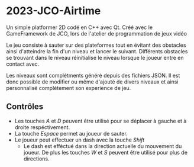 # 2023-JCO-Airtime
Un simple platformer 2D codé en C++ avec Qt.
Créé avec le GameFramework de JCO, lors de l'atelier de programmation de jeux vidéo

Le jeu consiste à sauter sur des plateformes tout en évitant des obstacles ainsi d'atteindre la fin d'un niveau et lancer le suivant.
Différents obstacles se trouvant dans le niveau réinitialise le niveau lorsque le joueur entre en contact avec.

Les niveaux sont complétments généré depuis des fichiers JSON.
Il est donc possible de modifier ou même d'ajouté de divers niveaux et ainsi personnalisé complétement son experience de jeu.

## Contrôles
- Les touches *A* et *D* peuvent être utilisé pour se déplacer à gauche et à droite respéctivement.
- La touche *Espace* permet au joueur de sauter.
- Le joueur peut effectuer un dash avec la touche *Shift*
  - Le dash est efféctué dans la direction actuelle du mouvement du joueur. De plus les touches *W* et *S* peuvent être utilisé pour plus de directions.
